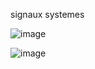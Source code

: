 signaux systemes

![image](https://github.com/LucasPlacentino/UNI-ULB/assets/23436953/0eadacad-4966-43a3-87cf-3b1df3a05f49)

![image](https://github.com/LucasPlacentino/UNI-ULB/assets/23436953/476e6ed0-0407-4772-b1d2-0452b4bd2b6f)



